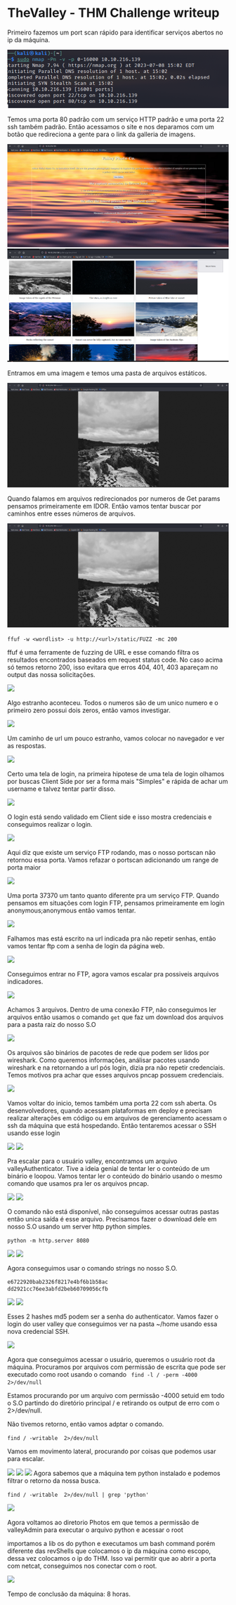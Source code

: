 # TheValley - THM Challenge writeup

Primeiro fazemos um port scan rápido para identificar serviços abertos no ip da máquina.

<img src="images/TheValleyNmapFirstStep.png">

Temos uma porta 80 padrão com um serviço HTTP padrão e uma porta 22 ssh também padrão. Então acessamos o site e nos deparamos com um botão que redireciona a gente para o link da galleria de imagens.

<img src="images/theValley.png">

<img src="images/Gallery.png">

Entramos em uma imagem e temos uma pasta de arquivos estáticos.

<img src="images/idor.png">

Quando falamos em arquivos redirecionados por numeros de Get params pensamos primeiramente em IDOR. Então vamos tentar buscar por caminhos entre esses números de arquivos.

<img src="images/idor.png">


```ffuf -w <wordlist> -u http://<url>/static/FUZZ -mc 200```

ffuf é uma ferramente de fuzzing de URL e esse comando filtra os resultados encontrados baseados em request status code. No caso acima só temos retorno 200, isso evitara que erros 404, 401, 403 apareçam no output das nossa solicitações.


<img src="images/00Img.png">

Algo estranho aconteceu. Todos o numeros são de um unico numero e o primeiro zero possui dois zeros, então vamos investigar.


<img src="images/newPath.png">

Um caminho de url um pouco estranho, vamos colocar no navegador e ver as respostas.

<img src="images/login.png">

Certo uma tela de login, na primeira hipotese de uma tela de login olhamos por buscas Client Side por ser a forma mais "Simples" e rápida de achar um username e talvez tentar partir disso.

<img src="images/ClientSide.png">

O login está sendo validado em Client side e isso mostra credenciais e conseguimos realizar o login.

<img src="images/opa.png">

Aqui diz que existe um serviço FTP rodando, mas o nosso portscan não retornou essa porta. Vamos refazar o portscan adicionando um range de porta maior

<img src="images/ftp.png">

Uma porta 37370 um tanto quanto diferente pra um serviço FTP. Quando pensamos em situações com login FTP, pensamos primeiramente em login anonymous;anonymous então vamos tentar.

<img src="images/anonymous.png">

Falhamos mas está escrito na url indicada pra não repetir senhas, então vamos tentar ftp com a senha de login da página web.

<img src="images/success.png">

Conseguimos entrar no FTP, agora vamos escalar pra possiveis arquivos indicadores.


<img src="images/files.png">

Achamos 3 arquivos. Dentro de uma conexão FTP, não conseguimos ler arquivos então usamos o comando ```get``` que faz um download dos arquivos para a pasta raiz do nosso S.O


<img src="images/strings1.png">

Os arquivos são binários de pacotes de rede que podem ser lidos por wireshark. Como queremos informações, análisar pacotes usando wireshark e na retornando a url pós login, dizia pra não repetir credenciais. Temos motivos pra achar que esses arquivos pncap possuem credenciais. 

<img src="images/sshlogin.png">

Vamos voltar do inicio, temos também uma porta 22 com ssh aberta. Os desenvolvedores, quando acessam plataformas em deploy e precisam realizar alterações em código ou em arquivos de gerenciamento acessam o ssh da máquina que está hospedando. Então tentaremos acessar o SSH usando esse login


<img src="images/flag.png">


<img src="images/loopou.png">

Pra escalar para o usuário valley, encontramos um arquivo valleyAuthenticator. Tive a ideia genial de tentar ler o conteúdo de um binário e loopou. Vamos tentar ler o conteúdo do binário usando o mesmo comando que usamos pra ler os arquivos pncap.

<img src="images/RootStep1.png">

<img src="images/stringserro.png">

O comando não está disponível, não conseguimos acessar outras pastas então unica saída é esse arquivo. Precisamos fazer o download dele em nosso S.O usando um server http python simples.

``` python -m http.server 8080 ```

<img src="images/200Scuccess.png">

<img src="images/DownloadAuthenticator.png">

Agora conseguimos usar o comando strings no nosso S.O.

```
e6722920bab2326f8217e4bf6b1b58ac
dd2921cc76ee3abfd2beb60709056cfb
```
<img src="images/user.png">
<img src="images/pass.png">

Esses 2 hashes md5 podem ser a senha do authenticator. Vamos fazer o login do user valley que conseguimos ver na pasta ~/home usando essa nova credencial SSH.

<img src="images/ValleyUser.png">

Agora que conseguimos acessar o usuário, queremos o usuário root da máquina. Procuramos por arquivos com permissão de escrita que pode ser executado como root usando o comando ``` find -l / -perm -4000 2>/dev/null```

Estamos procurando por um arquivo com permissão -4000 setuid em todo o S.O partindo do diretório principal / e retirando os output de erro com o 2>/dev/null.

Não tivemos retorno, então vamos adptar o comando.

```find / -writable  2>/dev/null```

Vamos em movimento lateral, procurando por coisas que podemos usar para escalar. 

<img src="images/erroStep2.png">
<img src="images/erroStep3.png">

<img src="images/python.png">
Agora sabemos que a máquina tem python instalado e podemos filtrar o retorno da nossa busca.

```find / -writable  2>/dev/null | grep 'python'``` 

<img src="images/base64.png">

Agora voltamos ao diretorio Photos em que temos a permissão de valleyAdmin para executar o arquivo python e acessar o root


importamos a lib os do python e executamos um bash command porém diferente das revShells que colocamos o ip da máquina como escopo, dessa vez colocamos o ip do THM. Isso vai permitir que ao abrir a porta com netcat, conseguimos nos conectar com o root.

<img src="images/FlagValley.png">

Tempo de conclusão da máquina: 8 horas.

